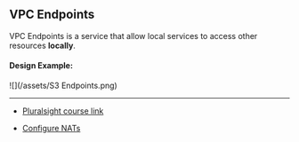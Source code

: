 ## VPC Endpoints
VPC Endpoints is a service that allow local services to access other resources __locally__.

#### Design Example:
![](/assets/S3 Endpoints.png)

---

* [Pluralsight course link](https://app.pluralsight.com/player?course=aws-certified-solutions-architect-associate&author=elias-khnaser&name=aws-certified-solutions-architect-associate-m3&clip=4&mode=live)

* [Configure NATs](https://app.pluralsight.com/player?course=aws-certified-solutions-architect-associate&author=elias-khnaser&name=aws-certified-solutions-architect-associate-m3&clip=4&mode=live)